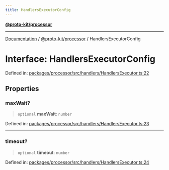 ```yaml
---
title: HandlersExecutorConfig
---
```


[**@proto-kit/processor**](../README.md)

***

[Documentation](../../../README.md) / [@proto-kit/processor](../README.md) / HandlersExecutorConfig

# Interface: HandlersExecutorConfig

Defined in: [packages/processor/src/handlers/HandlersExecutor.ts:22](https://github.com/proto-kit/framework/blob/4d6b3b6da51b3edee0fbf25ce72c1f59ec61e891/packages/processor/src/handlers/HandlersExecutor.ts#L22)

## Properties

### maxWait?

> `optional` **maxWait**: `number`

Defined in: [packages/processor/src/handlers/HandlersExecutor.ts:23](https://github.com/proto-kit/framework/blob/4d6b3b6da51b3edee0fbf25ce72c1f59ec61e891/packages/processor/src/handlers/HandlersExecutor.ts#L23)

***

### timeout?

> `optional` **timeout**: `number`

Defined in: [packages/processor/src/handlers/HandlersExecutor.ts:24](https://github.com/proto-kit/framework/blob/4d6b3b6da51b3edee0fbf25ce72c1f59ec61e891/packages/processor/src/handlers/HandlersExecutor.ts#L24)
